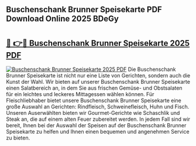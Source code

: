 ## Buschenschank Brunner Speisekarte PDF Download Online 2025 BDeGy

# <h2><a href="http://gcbtaq8.nevu.top/?p=Buschenschank+Brunner+Speisekarte">🔗 👉🔴 Buschenschank Brunner Speisekarte 2025 PDF</a></h2>

[![Buschenschank Brunner Speisekarte 2025 PDF](https://i.imgur.com/dBaPXMq.png)](http://gcbtaq8.nevu.top/?p=Buschenschank+Brunner+Speisekarte)
Die Buschenschank Brunner Speisekarte ist nicht nur eine Liste von Gerichten, sondern auch die Kunst der Wahl. Wir bieten auf unserer Buschenschank Brunner Speisekarte einen Salatbereich an, in dem Sie aus frischen Gemüse- und Obstsalaten für ein leichtes und leckeres Mittagessen wählen können. Für Fleischliebhaber bietet unsere Buschenschank Brunner Speisekarte eine große Auswahl an Gerichten: Rindfleisch, Schweinefleisch, Huhn und Fisch. Unseren Auserwählten bieten wir Gourmet-Gerichte wie Schaschlik und Steak an, die auf einem alten Feuer zubereitet werden. In jedem Fall sind wir bereit, Ihnen bei der Auswahl der Speisen auf der Buschenschank Brunner Speisekarte zu helfen und Ihnen einen bequemen und angenehmen Service zu bieten.
